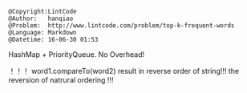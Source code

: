 ```
@Copyright:LintCode
@Author:   hanqiao
@Problem:  http://www.lintcode.com/problem/top-k-frequent-words
@Language: Markdown
@Datetime: 16-06-30 01:53
```

HashMap + PriorityQueue.
No Overhead!

！！！
word1.compareTo(word2)
result in reverse order of string!!! the reversion of natrural ordering !!!